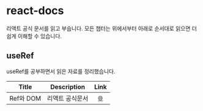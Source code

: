 # react-docs

리액트 공식 문서를 읽고 부숩니다. 모든 챕터는 위에서부터 아래로 순서대로 읽으면 더 쉽게 이해할 수 있습니다.

## useRef

useRef를 공부하면서 읽은 자료를 정리했습니다.

|   Title   |   Description   |                                        Link                                        |
| :-------: | :-------------: | :--------------------------------------------------------------------------------: |
| Ref와 DOM | 리액트 공식문서 | <a href="https://ko.reactjs.org/docs/refs-and-the-dom.html" target="_blank">🌐</a> |
